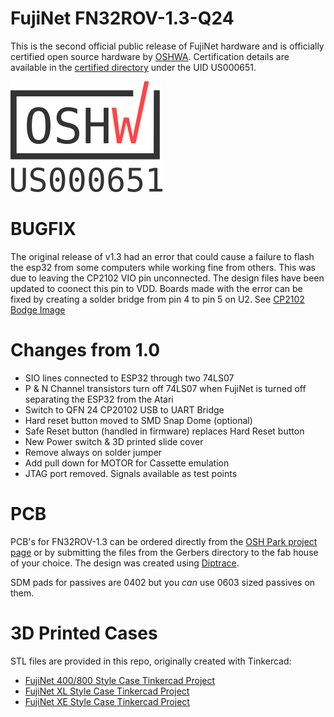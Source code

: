 # FujiNet FN32ROV-1.3-Q24

This is the second official public release of FujiNet hardware and is officially certified open source hardware by [OSHWA](https://oshwa.org). Certification details are available in the [certified directory](https://certification.oshwa.org/us000651.html) under the UID US000651.

![OSHWA Mark](https://github.com/FujiNetWIFI/fujinet-hardware/raw/master/images/oshwa-mark_us000651.png)

# BUGFIX

The original release of v1.3 had an error that could cause a failure to flash the esp32 from some computers while working fine from others. This was due to leaving the CP2102 VIO pin unconnected. The design files have been updated to coonect this pin to VDD. Boards made with the error can be fixed by creating a solder bridge from pin 4 to pin 5 on U2. See [CP2102 Bodge Image](https://github.com/FujiNetWIFI/fujinet-hardware/blob/master/FN32ROV-1.3-Q24/CP210x_RESET-BUG_FIX.jpg)

# Changes from 1.0
 * SIO lines connected to ESP32 through two 74LS07
 * P & N Channel transistors turn off 74LS07 when FujiNet is turned off separating the ESP32 from the Atari
 * Switch to QFN 24 CP20102 USB to UART Bridge
 * Hard reset button moved to SMD Snap Dome (optional)
 * Safe Reset button (handled in firmware) replaces Hard Reset button
 * New Power switch & 3D printed slide cover
 * Remove always on solder jumper
 * Add pull down for MOTOR for Cassette emulation
 * JTAG port removed. Signals available as test points

# PCB

PCB's for FN32ROV-1.3 can be ordered directly from the [OSH Park project page](https://oshpark.com/shared_projects/mkCMfFhV) or by submitting the files from the Gerbers directory to the fab house of your choice. The design was created using [Diptrace](https://diptrace.com).

SDM pads for passives are 0402 but you _can_ use 0603 sized passives on them.

# 3D Printed Cases

STL files are provided in this repo, originally created with Tinkercad:

* [FujiNet 400/800 Style Case Tinkercad Project](https://www.tinkercad.com/things/hrg5K91Tozb-fujinet-400-800-style-case-v13)
* [FujiNet XL Style Case Tinkercad Project](https://www.tinkercad.com/things/0JaDo39WziF-fujinet-xl-style-case-v13)
* [FujiNet XE Style Case Tinkercad Project](https://www.tinkercad.com/things/iSaAPU4abGV-fujinet-xe-style-case-v13)

